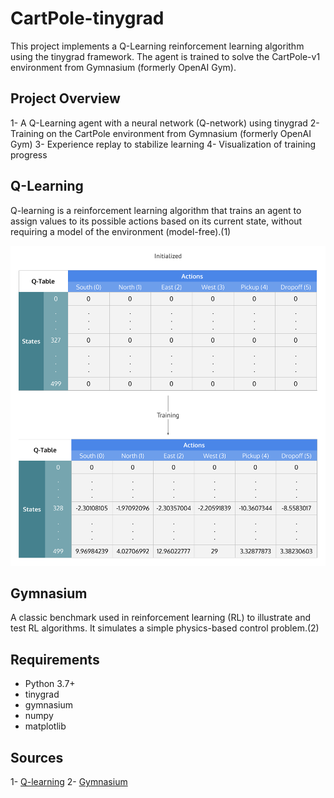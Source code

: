 # CartPole-tinygrad

This project implements a Q-Learning reinforcement learning algorithm using the tinygrad framework. The agent is trained to solve the CartPole-v1 environment from Gymnasium (formerly OpenAI Gym).

## Project Overview

1- A Q-Learning agent with a neural network (Q-network) using tinygrad
2- Training on the CartPole environment from Gymnasium (formerly OpenAI Gym)
3- Experience replay to stabilize learning
4- Visualization of training progress

## Q-Learning 
Q-learning is a reinforcement learning algorithm that trains an agent to assign values to its possible actions based on its current state, without requiring a model of the environment (model-free).(1)

!["A Q-learning table mapping states to actions, initially filled with zeros and updated iteratively through training.](assets/Q-Learning_matrix_init_and_after_training.png)

## Gymnasium
 A classic benchmark used in reinforcement learning (RL) to illustrate and test RL algorithms. It simulates a simple physics-based control problem.(2)

## Requirements
- Python 3.7+
- tinygrad
- gymnasium
- numpy
- matplotlib

## Sources 
1- [Q-learning](https://en.wikipedia.org/wiki/Q-learning)
2- [Gymnasium](https://www.bomberbot.com/reinforcement-learning/reinforcement-learning-made-easy-with-gymnasium/)


